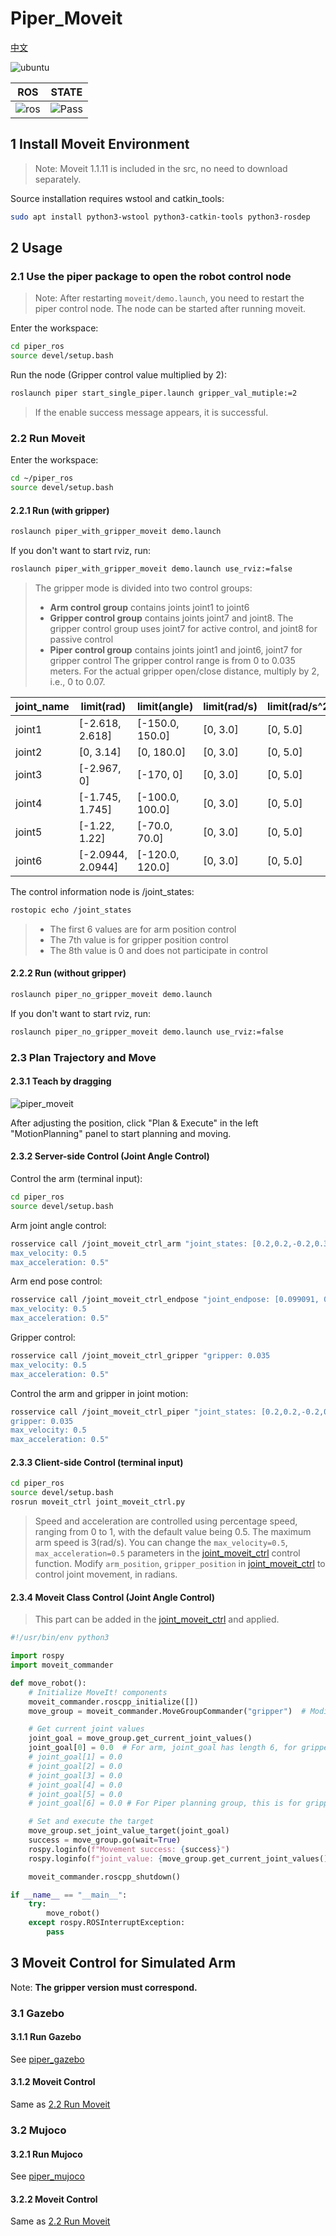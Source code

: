 # Piper_Moveit

[中文](README.md)

![ubuntu](https://img.shields.io/badge/Ubuntu-20.04-orange.svg)

|ROS |STATE|
|---|---|
|![ros](https://img.shields.io/badge/ROS-noetic-blue.svg)|![Pass](https://img.shields.io/badge/Pass-blue.svg)|

## 1 Install Moveit Environment

> Note: Moveit 1.1.11 is included in the src, no need to download separately.

Source installation requires wstool and catkin_tools:

```bash
sudo apt install python3-wstool python3-catkin-tools python3-rosdep
```

## 2 Usage

### 2.1 Use the piper package to open the robot control node

> Note: After restarting `moveit/demo.launch`, you need to restart the piper control node. The node can be started after running moveit.

Enter the workspace:

```bash
cd piper_ros
source devel/setup.bash
```

Run the node (Gripper control value multiplied by 2):

```bash
roslaunch piper start_single_piper.launch gripper_val_mutiple:=2
```

> If the enable success message appears, it is successful.

### 2.2 Run Moveit

Enter the workspace:

```bash
cd ~/piper_ros
source devel/setup.bash
```

#### 2.2.1 Run (with gripper)

```bash
roslaunch piper_with_gripper_moveit demo.launch
```

If you don't want to start rviz, run:

```bash
roslaunch piper_with_gripper_moveit demo.launch use_rviz:=false
```

> The gripper mode is divided into two control groups:
>
>- **Arm control group** contains joints joint1 to joint6
>- **Gripper control group** contains joints joint7 and joint8. The gripper control group uses joint7 for active control, and joint8 for passive control
>- **Piper control group** contains joints joint1 and joint6, joint7 for gripper control
> The gripper control range is from 0 to 0.035 meters. For the actual gripper open/close distance, multiply by 2, i.e., 0 to 0.07.

|joint_name|     limit(rad)     |    limit(angle)    |     limit(rad/s)   |   limit(rad/s^2)   |
|----------|     ----------     |     ----------     |     ----------     |     ----------     |
|joint1    |   [-2.618, 2.618]  |    [-150.0, 150.0] |      [0, 3.0]      |      [0, 5.0]      |
|joint2    |   [0, 3.14]        |    [0, 180.0]      |      [0, 3.0]      |      [0, 5.0]      |
|joint3    |   [-2.967, 0]      |    [-170, 0]       |      [0, 3.0]      |      [0, 5.0]      |
|joint4    |   [-1.745, 1.745]  |    [-100.0, 100.0] |      [0, 3.0]      |      [0, 5.0]      |
|joint5    |   [-1.22, 1.22]    |    [-70.0, 70.0]   |      [0, 3.0]      |      [0, 5.0]      |
|joint6    |   [-2.0944, 2.0944]|    [-120.0, 120.0] |      [0, 3.0]      |      [0, 5.0]      |

The control information node is /joint_states:

```bash
rostopic echo /joint_states
```

>- The first 6 values are for arm position control
>- The 7th value is for gripper position control
>- The 8th value is 0 and does not participate in control

#### 2.2.2 Run (without gripper)

```bash
roslaunch piper_no_gripper_moveit demo.launch
```

If you don't want to start rviz, run:

```bash
roslaunch piper_no_gripper_moveit demo.launch use_rviz:=false
```

### 2.3 Plan Trajectory and Move

#### 2.3.1 Teach by dragging

![piper_moveit](../../asserts/pictures/piper_moveit.png)

After adjusting the position, click "Plan & Execute" in the left "MotionPlanning" panel to start planning and moving.

#### 2.3.2 Server-side Control (Joint Angle Control)

Control the arm (terminal input):

```bash
cd piper_ros
source devel/setup.bash
```

Arm joint angle control:

```bash
rosservice call /joint_moveit_ctrl_arm "joint_states: [0.2,0.2,-0.2,0.3,-0.2,0.5]
max_velocity: 0.5
max_acceleration: 0.5" 
```

Arm end pose control:

```bash
rosservice call /joint_moveit_ctrl_endpose "joint_endpose: [0.099091, 0.008422, 0.246447, -0.09079689034052749, 0.7663049838381912, -0.02157924359457128, 0.6356625934370577]
max_velocity: 0.5
max_acceleration: 0.5" 
```

Gripper control:

```bash
rosservice call /joint_moveit_ctrl_gripper "gripper: 0.035
max_velocity: 0.5
max_acceleration: 0.5" 
```

Control the arm and gripper in joint motion:

```bash
rosservice call /joint_moveit_ctrl_piper "joint_states: [0.2,0.2,-0.2,0.3,-0.2,0.5]
gripper: 0.035
max_velocity: 0.5
max_acceleration: 0.5" 
```

#### 2.3.3 Client-side Control (terminal input)

```bash
cd piper_ros
source devel/setup.bash
rosrun moveit_ctrl joint_moveit_ctrl.py
```

> Speed and acceleration are controlled using percentage speed, ranging from 0 to 1, with the default value being 0.5. The maximum arm speed is 3(rad/s). You can change the `max_velocity=0.5`, `max_acceleration=0.5` parameters in the [joint_moveit_ctrl](../piper_moveit/moveit_ctrl/scripts/joint_moveit_ctrl.py) control function.
> Modify `arm_position`, `gripper_position` in [joint_moveit_ctrl](../piper_moveit/moveit_ctrl/scripts/joint_moveit_ctrl.py) to control joint movement, in radians.

#### 2.3.4 Moveit Class Control (Joint Angle Control)

> This part can be added in the [joint_moveit_ctrl](../piper_moveit/moveit_ctrl/scripts/joint_moveit_ctrl.py) and applied.

```python
#!/usr/bin/env python3

import rospy
import moveit_commander

def move_robot():
    # Initialize MoveIt! components
    moveit_commander.roscpp_initialize([])
    move_group = moveit_commander.MoveGroupCommander("gripper")  # Modify to "arm", "gripper", or "piper" as needed

    # Get current joint values
    joint_goal = move_group.get_current_joint_values()
    joint_goal[0] = 0.0  # For arm, joint_goal has length 6, for gripper, it has length 1, for piper, it has length 7
    # joint_goal[1] = 0.0
    # joint_goal[2] = 0.0
    # joint_goal[3] = 0.0
    # joint_goal[4] = 0.0
    # joint_goal[5] = 0.0
    # joint_goal[6] = 0.0 # For Piper planning group, this is for gripper control

    # Set and execute the target
    move_group.set_joint_value_target(joint_goal)
    success = move_group.go(wait=True)
    rospy.loginfo(f"Movement success: {success}")
    rospy.loginfo(f"joint_value: {move_group.get_current_joint_values()}")

    moveit_commander.roscpp_shutdown()

if __name__ == "__main__":
    try:
        move_robot()
    except rospy.ROSInterruptException:
        pass
```

## 3 Moveit Control for Simulated Arm

Note: **The gripper version must correspond.**

### 3.1 Gazebo

#### 3.1.1 Run Gazebo

See [piper_gazebo](../piper_sim/README(EN).md#21-gazebo-simulation)

#### 3.1.2 Moveit Control

Same as [2.2 Run Moveit](#22-run-moveit)

### 3.2 Mujoco

#### 3.2.1 Run Mujoco

See [piper_mujoco](../piper_sim/README(EN).md#22-mujoco-simulation)

#### 3.2.2 Moveit Control

Same as [2.2 Run Moveit](#22-run-moveit)
